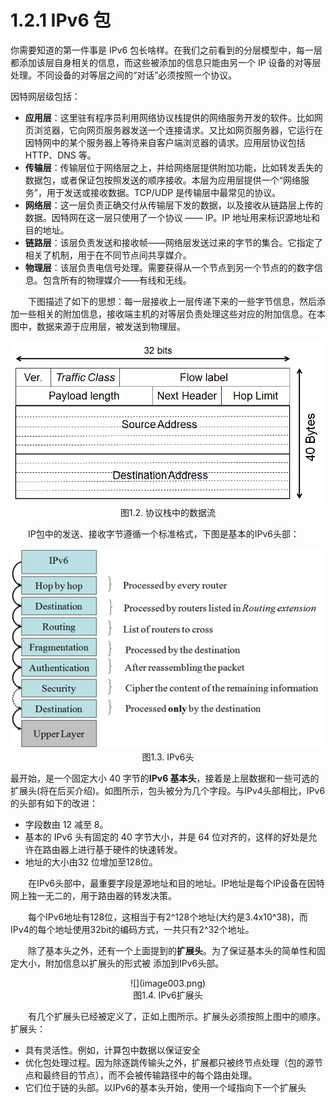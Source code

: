 # 1.2.1 IPv6 包

你需要知道的第一件事是 IPv6 包长啥样。在我们之前看到的分层模型中，每一层都添加该层自身相关的信息，而这些被添加的信息只能由另一个 IP 设备的对等层处理。不同设备的对等层之间的“对话”必须按照一个协议。

因特网层级包括：
* **应用层**：这里驻有程序员利用网络协议栈提供的网络服务开发的软件。比如网页浏览器，它向网页服务器发送一个连接请求。又比如网页服务器，它运行在因特网中的某个服务器上等待来自客户端浏览器的请求。应用层协议包括 HTTP、DNS 等。
* **传输层**：传输层位于网络层之上，并给网络层提供附加功能，比如转发丢失的数据包，或者保证包按照发送的顺序接收。本层为应用层提供一个“网络服务”，用于发送或接收数据。TCP/UDP 是传输层中最常见的协议。
* **网络层**：这一层负责正确交付从传输层下发的数据，以及接收从链路层上传的数据。因特网在这一层只使用了一个协议 —— IP。IP 地址用来标识源地址和目的地址。
* **链路层**：该层负责发送和接收帧——网络层发送过来的字节的集合。它指定了相关了机制，用于在不同节点间共享媒介。
* **物理层**：该层负责电信号处理。需要获得从一个节点到另一个节点的的数字信息。包含所有的物理媒介——有线和无线。

　　下图描述了如下的思想：每一层接收上一层传递下来的一些字节信息，然后添加一些相关的附加信息，接收端主机的对等层负责处理这些对应的附加信息。在本图中，数据来源于应用层，被发送到物理层。
<center>
<img src="images/iot_in_five_days/1/image002.png" />
</center>
<center>图1.2. 协议栈中的数据流</center>

　　IP包中的发送、接收字节遵循一个标准格式，下图是基本的IPv6头部：

<center>
<img src="images/iot_in_five_days/1/image003.png" />
</center>
<center>
图1.3. IPv6头
</center>

最开始，是一个固定大小 40 字节的**IPv6 基本头**，接着是上层数据和一些可选的扩展头(将在后买介绍)。如图所示，包头被分为几个字段。与IPv4头部相比，IPv6 的头部有如下的改进：
* 字段数由 12 减至 8。
* 基本的 IPv6 头有固定的 40 字节大小，并是 64 位对齐的，这样的好处是允许在路由器上进行基于硬件的快速转发。
* 地址的大小由32 位增加至128位。

　　在IPv6头部中，最重要字段是源地址和目的地址。IP地址是每个IP设备在因特网上独一无二的，用于路由器的转发决策。

　　每个IPv6地址有128位，这相当于有2^128个地址(大约是3.4x10^38)，而IPv4的每个地址使用32bit的编码方式，一共只有2^32个地址。

　　除了基本头之外，还有一个上面提到的**扩展头**。为了保证基本头的简单性和固定大小，附加信息以扩展头的形式被
添加到IPv6头部。

<center>![](image003.png)</center>

<center>图1.4. IPv6扩展头</center>

　　有几个扩展头已经被定义了，正如上图所示。扩展头必须按照上图中的顺序。扩展头：
* 具有灵活性。例如，计算包中数据以保证安全
* 优化包处理过程。因为除逐跳传输头之外，扩展都只被终节点处理（包的源节点和最终目的节点），而不会被传输路径中的每个路由处理。
* 它们位于链的头部。以IPv6的基本头开始，使用一个域指向下一个扩展头
